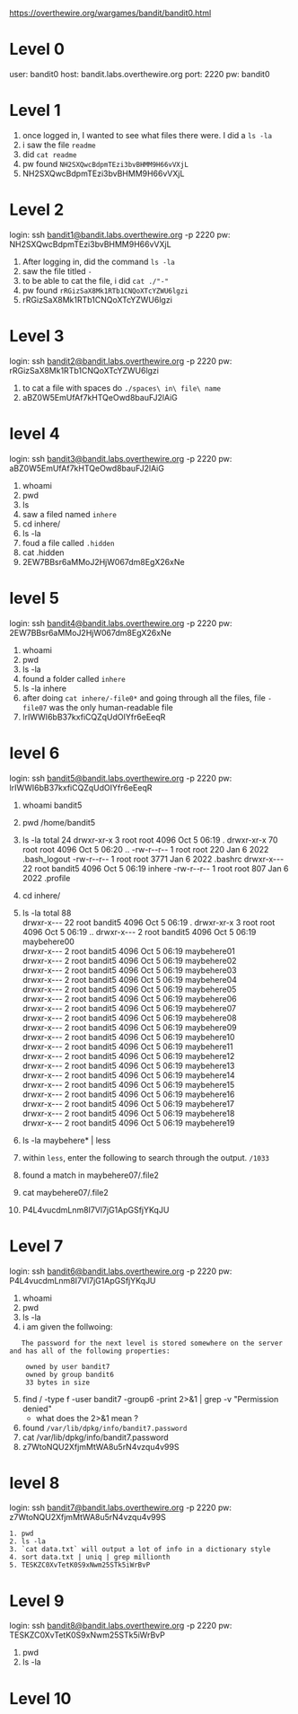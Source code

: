 https://overthewire.org/wargames/bandit/bandit0.html


# Level 0 
user: bandit0
host: bandit.labs.overthewire.org
port: 2220
pw: bandit0



# Level 1
1. once logged in, I wanted to see what files there were. I did a `ls -la`
2. i saw the file `readme`
3. did `cat readme`
4. pw found `NH2SXQwcBdpmTEzi3bvBHMM9H66vVXjL`
5. NH2SXQwcBdpmTEzi3bvBHMM9H66vVXjL



# Level 2
login: ssh bandit1@bandit.labs.overthewire.org -p 2220
pw: NH2SXQwcBdpmTEzi3bvBHMM9H66vVXjL

1. After logging in, did the command `ls -la`
2. saw the file titled `-`
3. to be able to cat the file, i did `cat ./"-"`
4. pw found `rRGizSaX8Mk1RTb1CNQoXTcYZWU6lgzi`
5. rRGizSaX8Mk1RTb1CNQoXTcYZWU6lgzi



# Level 3
login: ssh bandit2@bandit.labs.overthewire.org -p 2220
pw: rRGizSaX8Mk1RTb1CNQoXTcYZWU6lgzi

1. to cat a file with spaces do `./spaces\ in\ file\ name`
2. aBZ0W5EmUfAf7kHTQeOwd8bauFJ2lAiG



# level 4
login: ssh bandit3@bandit.labs.overthewire.org -p 2220
pw: aBZ0W5EmUfAf7kHTQeOwd8bauFJ2lAiG

1. whoami
2. pwd
3. ls
4. saw a filed named `inhere`
5. cd inhere/
6. ls -la
7. foud a file called `.hidden`
8. cat .hidden
9. 2EW7BBsr6aMMoJ2HjW067dm8EgX26xNe



# level 5
login: ssh bandit4@bandit.labs.overthewire.org -p 2220
pw: 2EW7BBsr6aMMoJ2HjW067dm8EgX26xNe


1. whoami
2. pwd
3. ls -la
4. found a folder called `inhere`
5. ls -la inhere
6. after doing `cat inhere/-file0*` and going through all the files, file `-file07` was the only human-readable file 
7. lrIWWI6bB37kxfiCQZqUdOIYfr6eEeqR



# level 6
login: ssh bandit5@bandit.labs.overthewire.org -p 2220
pw: lrIWWI6bB37kxfiCQZqUdOIYfr6eEeqR

1. whoami
    bandit5
2. pwd
    /home/bandit5
3. ls -la
    total 24
    drwxr-xr-x  3 root root    4096 Oct  5 06:19 .
    drwxr-xr-x 70 root root    4096 Oct  5 06:20 ..
    -rw-r--r--  1 root root     220 Jan  6  2022 .bash_logout
    -rw-r--r--  1 root root    3771 Jan  6  2022 .bashrc
    drwxr-x--- 22 root bandit5 4096 Oct  5 06:19 inhere
    -rw-r--r--  1 root root     807 Jan  6  2022 .profile
4. cd inhere/
5. ls -la
    total 88   
    drwxr-x--- 22 root bandit5 4096 Oct  5 06:19 . 
    drwxr-xr-x  3 root root    4096 Oct  5 06:19 ..
    drwxr-x---  2 root bandit5 4096 Oct  5 06:19 maybehere00   
    drwxr-x---  2 root bandit5 4096 Oct  5 06:19 maybehere01   
    drwxr-x---  2 root bandit5 4096 Oct  5 06:19 maybehere02   
    drwxr-x---  2 root bandit5 4096 Oct  5 06:19 maybehere03   
    drwxr-x---  2 root bandit5 4096 Oct  5 06:19 maybehere04   
    drwxr-x---  2 root bandit5 4096 Oct  5 06:19 maybehere05   
    drwxr-x---  2 root bandit5 4096 Oct  5 06:19 maybehere06   
    drwxr-x---  2 root bandit5 4096 Oct  5 06:19 maybehere07   
    drwxr-x---  2 root bandit5 4096 Oct  5 06:19 maybehere08   
    drwxr-x---  2 root bandit5 4096 Oct  5 06:19 maybehere09   
    drwxr-x---  2 root bandit5 4096 Oct  5 06:19 maybehere10   
    drwxr-x---  2 root bandit5 4096 Oct  5 06:19 maybehere11   
    drwxr-x---  2 root bandit5 4096 Oct  5 06:19 maybehere12   
    drwxr-x---  2 root bandit5 4096 Oct  5 06:19 maybehere13   
    drwxr-x---  2 root bandit5 4096 Oct  5 06:19 maybehere14   
    drwxr-x---  2 root bandit5 4096 Oct  5 06:19 maybehere15   
    drwxr-x---  2 root bandit5 4096 Oct  5 06:19 maybehere16   
    drwxr-x---  2 root bandit5 4096 Oct  5 06:19 maybehere17   
    drwxr-x---  2 root bandit5 4096 Oct  5 06:19 maybehere18   
    drwxr-x---  2 root bandit5 4096 Oct  5 06:19 maybehere19

6. ls -la maybehere* | less
7. within `less`, enter the following to search through the output. `/1033`
8. found a match in maybehere07/.file2
9. cat maybehere07/.file2
10. P4L4vucdmLnm8I7Vl7jG1ApGSfjYKqJU



# Level 7
login: ssh bandit6@bandit.labs.overthewire.org -p 2220
pw: P4L4vucdmLnm8I7Vl7jG1ApGSfjYKqJU

1. whoami
2. pwd
3. ls -la
4. i am given the follwoing:
```
   The password for the next level is stored somewhere on the server and has all of the following properties:

    owned by user bandit7
    owned by group bandit6
    33 bytes in size
```

5. find / -type f -user bandit7 -group6 -print 2>&1 | grep -v "Permission denied"
    - what does the 2>&1 mean ?
6. found `/var/lib/dpkg/info/bandit7.password`
7. cat /var/lib/dpkg/info/bandit7.password
8. z7WtoNQU2XfjmMtWA8u5rN4vzqu4v99S



# level 8
login: ssh bandit7@bandit.labs.overthewire.org -p 2220
pw: z7WtoNQU2XfjmMtWA8u5rN4vzqu4v99S

```text
1. pwd
2. ls -la
3. `cat data.txt` will output a lot of info in a dictionary style
4. sort data.txt | uniq | grep millionth
5. TESKZC0XvTetK0S9xNwm25STk5iWrBvP
```



# Level 9
login: ssh bandit8@bandit.labs.overthewire.org -p 2220
pw: TESKZC0XvTetK0S9xNwm25STk5iWrBvP

1. pwd
2. ls -la


# Level 10
